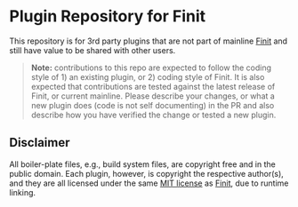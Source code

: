 Plugin Repository for Finit
===========================

This repository is for 3rd party plugins that are not part of mainline
[Finit][] and still have value to be shared with other users.

> **Note:** contributions to this repo are expected to follow the coding
> style of 1) an existing plugin, or 2) coding style of Finit.  It is
> also expected that contributions are tested against the latest release
> of Finit, or current mainline.  Please describe your changes, or what
> a new plugin does (code is not self documenting) in the PR and also
> describe how you have verified the change or tested a new plugin.


Disclaimer
----------

All boiler-plate files, e.g., build system files, are copyright free and
in the public domain.  Each plugin, however, is copyright the respective
author(s), and they are all licensed under the same [MIT license][] as
[Finit][], due to runtime linking.

[Finit]:       https://github.com/troglobit/finit
[MIT license]: https://en.wikipedia.org/wiki/MIT_License
